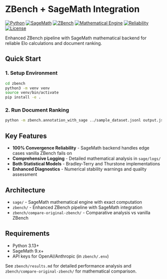 # ZBench + SageMath Integration

[![Python](https://img.shields.io/badge/python-3.13+-blue.svg)](https://python.org)
[![SageMath](https://img.shields.io/badge/sagemath-9.x+-green.svg)](https://sagemath.org)
[![ZBench](https://img.shields.io/badge/zbench-enhanced-orange.svg)](https://github.com/zeroentropy-ai/zbench)
[![Mathematical Engine](https://img.shields.io/badge/math-exact%20computation-purple.svg)](#)
[![Reliability](https://img.shields.io/badge/convergence-100%25-brightgreen.svg)](#)
[![License](https://img.shields.io/badge/license-MIT-blue.svg)](LICENSE)

Enhanced ZBench pipeline with SageMath mathematical backend for reliable Elo calculations and document ranking.

## Quick Start

### 1. Setup Environment
```bash
cd zbench
python3 -m venv venv
source venv/bin/activate
pip install -e .
```

### 2. Run Document Ranking
```bash
python -m zbench.annotation_with_sage ../sample_dataset.jsonl output.jsonl
```

## Key Features

- **100% Convergence Reliability** - SageMath backend handles edge cases vanilla ZBench fails on
- **Comprehensive Logging** - Detailed mathematical analysis in `sage/logs/`
- **Both Statistical Models** - Bradley-Terry and Thurstone implementations
- **Enhanced Diagnostics** - Numerical stability warnings and quality assessment

## Architecture

- `sage/` - SageMath mathematical engine with exact computation
- `zbench/` - Enhanced ZBench pipeline with SageMath integration
- `zbench/compare-original-zbench/` - Comparative analysis vs vanilla ZBench

## Requirements

- Python 3.13+
- SageMath 9.x+
- API keys for OpenAI/Anthropic (in `zbench/.env`)

See `zbench/results.md` for detailed performance analysis and `zbench/compare-original-zbench/` for mathematical comparison.